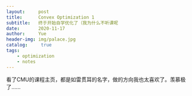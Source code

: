 ```yaml
---
layout:     post
title:      Convex Optimization 1
subtitle:   终于开始自学优化了（我为什么不听课呢
date:       2020-11-17
author:     Yue
header-img: img/palace.jpg
catalog: 	 true
tags:
	- optimization
	- notes
---
```




看了CMU的课程主页，都是如雷贯耳的名字，做的方向我也太喜欢了。羡慕极了......

